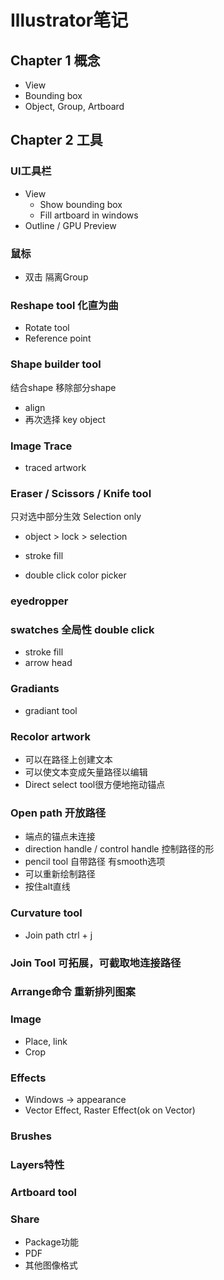 # Illustrator笔记

## Chapter 1 概念

- View
- Bounding box
- Object, Group, Artboard

## Chapter 2 工具

### UI工具栏

- View
  - Show bounding box
  - Fill artboard in windows
- Outline / GPU Preview

### 鼠标

- 双击 隔离Group

### Reshape tool 化直为曲

- Rotate tool
- Reference point

### Shape builder tool

结合shape 移除部分shape

- align
- 再次选择 key object

### Image Trace

- traced artwork

### Eraser / Scissors / Knife tool

只对选中部分生效 Selection only

- object > lock > selection
- stroke fill

- double click color picker

### eyedropper

### swatches 全局性 double click

- stroke fill
- arrow head

### Gradiants

- gradiant tool

### Recolor artwork

- 可以在路径上创建文本
- 可以使文本变成矢量路径以编辑
- Direct select tool很方便地拖动锚点

### Open path 开放路径

- 端点的锚点未连接
- direction handle / control handle 控制路径的形
- pencil tool 自带路径 有smooth选项
- 可以重新绘制路径
- 按住alt直线

### Curvature tool

- Join path ctrl + j

### Join Tool 可拓展，可截取地连接路径

### Arrange命令 重新排列图案

### Image

- Place, link
- Crop

### Effects

- Windows -> appearance
- Vector Effect, Raster Effect(ok on Vector)

### Brushes

### Layers特性

### Artboard tool

### Share

- Package功能
- PDF
- 其他图像格式
